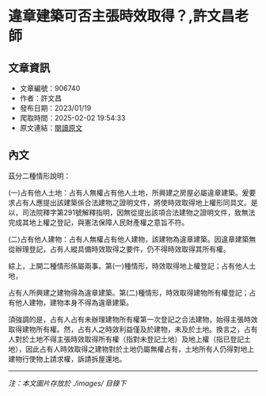 # 違章建築可否主張時效取得？,許文昌老師

## 文章資訊
- 文章編號：906740
- 作者：許文昌
- 發布日期：2023/01/19
- 爬取時間：2025-02-02 19:54:33
- 原文連結：[閱讀原文](https://real-estate.get.com.tw/Columns/detail.aspx?no=906740)

## 內文
茲分二種情形說明：

(一)占有他人土地：占有人無權占有他人土地，所興建之房屋必屬違章建築。爰要求占有人應提出該建築係合法建物之證明文件，將使時效取得地上權形同具文。是以，司法院釋字第291號解釋指明，因無從提出該項合法建物之證明文件，致無法完成其地上權之登記，與憲法保障人民財產權之意旨不符。

(二)占有他人建物：占有人無權占有他人建物，該建物為違章建築。因違章建築無從辦理登記，占有人縱具備時效取得之要件，仍不得時效取得其所有權。

綜上，上開二種情形係屬兩事。第(一)種情形，時效取得地上權登記；占有他人土地，

占有人所興建之建物得為違章建築。第(二)種情形，時效取得建物所有權登記；占有他人建物，建物本身不得為違章建築。

須強調的是，占有人占有未辦理建物所有權第一次登記之合法建物，始得主張時效取得建物所有權。然，占有人之時效利益僅及於建物，未及於土地。換言之，占有人對於土地不得主張時效取得所有權（指對未登記土地）及地上權（指已登記土地），因此占有人時效取得之建物對於土地仍屬無權占有，土地所有人仍得對地上建物行使物上請求權，訴請拆屋還地。

---
*注：本文圖片存放於 ./images/ 目錄下*
